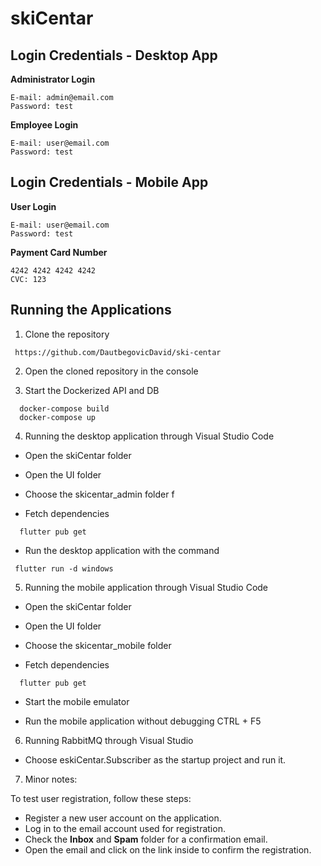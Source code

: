 
# skiCentar




## Login Credentials - Desktop App

**Administrator Login**

```plaintext
E-mail: admin@email.com
Password: test
```

**Employee Login**

```plaintext
E-mail: user@email.com
Password: test
```


 

## Login Credentials - Mobile App

**User Login**

```plaintext
E-mail: user@email.com
Password: test
```

**Payment Card Number**
```plaintext
4242 4242 4242 4242
CVC: 123
```
## Running the Applications

1. Clone the repository
```plaintext
 https://github.com/DautbegovicDavid/ski-centar
 ```

2. Open the cloned repository in the console

3. Start the Dockerized API and DB
```plaintext
  docker-compose build
  docker-compose up
```
4. Running the desktop application through Visual Studio Code

- Open the skiCentar folder

- Open the UI folder

- Choose the skicentar_admin folder f

- Fetch dependencies
```plaintext
  flutter pub get
```
- Run the desktop application with the command
```plaintext
 flutter run -d windows
```
5. Running the mobile application through Visual Studio Code

- Open the skiCentar folder

- Open the UI folder

- Choose the skicentar_mobile folder

- Fetch dependencies
```plaintext
  flutter pub get
```
- Start the mobile emulator

- Run the mobile application without debugging CTRL + F5

6. Running RabbitMQ through Visual Studio

- Choose eskiCentar.Subscriber as the startup project and run it.

7. Minor notes:

To test user registration, follow these steps:

- Register a new user account on the application.
- Log in to the email account used for registration.
- Check the **Inbox** and **Spam** folder for a confirmation email.
- Open the email and click on the link inside to confirm the registration.
